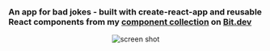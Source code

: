 ### An app for bad jokes - built with create-react-app and reusable React components from my [component collection](https://bit.dev/eden/badjokes) on [Bit.dev](https://bit.dev)

<p align="center">
  <img src="https://user-images.githubusercontent.com/49904302/82163669-545b6600-98b5-11ea-91ac-b63534416605.png" alt="screen shot">
<p>
